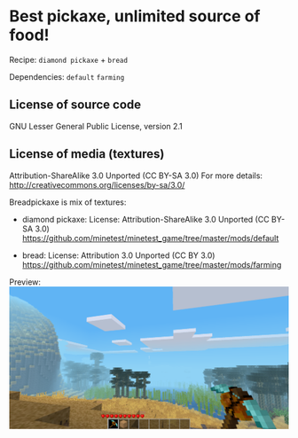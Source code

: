 # Best pickaxe, unlimited source of food!


Recipe:
`diamond pickaxe` + `bread`


Dependencies:
`default`
`farming`


License of source code
----------------------

GNU Lesser General Public License, version 2.1



License of media (textures)
----------------------------


Attribution-ShareAlike 3.0 Unported (CC BY-SA 3.0)
For more details: http://creativecommons.org/licenses/by-sa/3.0/


Breadpickaxe is mix of textures:


- diamond pickaxe:
License: Attribution-ShareAlike 3.0 Unported (CC BY-SA 3.0)
https://github.com/minetest/minetest_game/tree/master/mods/default


- bread:
License: Attribution 3.0 Unported (CC BY 3.0)
https://github.com/minetest/minetest_game/tree/master/mods/farming



Preview:
![Image Breadpick](https://raw.githubusercontent.com/AspireMint/breadpick/master/preview.png)
